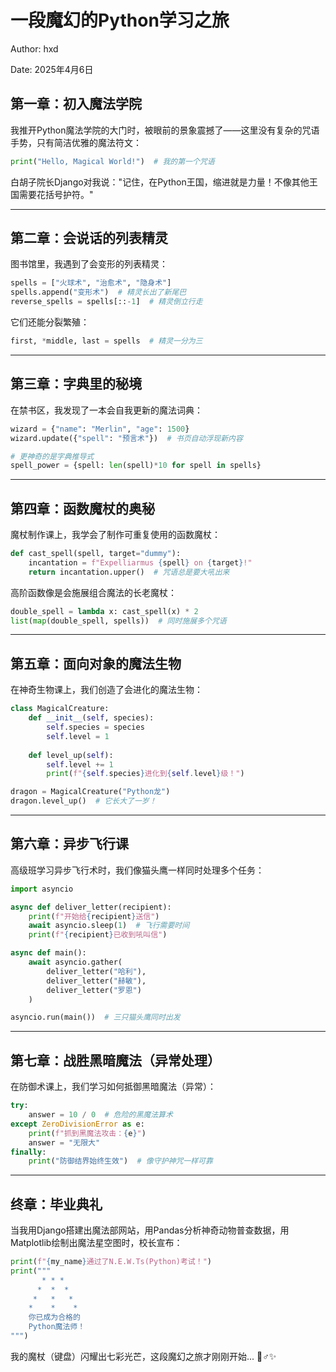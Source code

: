 # 一段魔幻的Python学习之旅

<p>Author: hxd
    
</p>

<p>Date: 2025年4月6日

## 第一章：初入魔法学院

我推开Python魔法学院的大门时，被眼前的景象震撼了——这里没有复杂的咒语手势，只有简洁优雅的魔法符文：

```python
print("Hello, Magical World!")  # 我的第一个咒语
```

白胡子院长Django对我说："记住，在Python王国，缩进就是力量！不像其他王国需要花括号护符。"



---

## 第二章：会说话的列表精灵

图书馆里，我遇到了会变形的列表精灵：

```python
spells = ["火球术", "治愈术", "隐身术"]
spells.append("变形术")  # 精灵长出了新尾巴
reverse_spells = spells[::-1]  # 精灵倒立行走
```

它们还能分裂繁殖：
```python
first, *middle, last = spells  # 精灵一分为三
```





---

## 第三章：字典里的秘境

在禁书区，我发现了一本会自我更新的魔法词典：

```python
wizard = {"name": "Merlin", "age": 1500}
wizard.update({"spell": "预言术"})  # 书页自动浮现新内容

# 更神奇的是字典推导式
spell_power = {spell: len(spell)*10 for spell in spells}
```



---

## 第四章：函数魔杖的奥秘

魔杖制作课上，我学会了制作可重复使用的函数魔杖：

```python
def cast_spell(spell, target="dummy"):
    incantation = f"Expelliarmus {spell} on {target}!"
    return incantation.upper()  # 咒语总是要大吼出来
```

高阶函数像是会施展组合魔法的长老魔杖：
```python
double_spell = lambda x: cast_spell(x) * 2
list(map(double_spell, spells))  # 同时施展多个咒语
```



---

## 第五章：面向对象的魔法生物

在神奇生物课上，我们创造了会进化的魔法生物：

```python
class MagicalCreature:
    def __init__(self, species):
        self.species = species
        self.level = 1
    
    def level_up(self):
        self.level += 1
        print(f"{self.species}进化到{self.level}级！")

dragon = MagicalCreature("Python龙")
dragon.level_up()  # 它长大了一岁！
```



---

## 第六章：异步飞行课

高级班学习异步飞行术时，我们像猫头鹰一样同时处理多个任务：

```python
import asyncio

async def deliver_letter(recipient):
    print(f"开始给{recipient}送信")
    await asyncio.sleep(1)  # 飞行需要时间
    print(f"{recipient}已收到吼叫信")

async def main():
    await asyncio.gather(
        deliver_letter("哈利"),
        deliver_letter("赫敏"),
        deliver_letter("罗恩")
    )

asyncio.run(main())  # 三只猫头鹰同时出发
```



---

## 第七章：战胜黑暗魔法（异常处理）

在防御术课上，我们学习如何抵御黑暗魔法（异常）：

```python
try:
    answer = 10 / 0  # 危险的黑魔法算术
except ZeroDivisionError as e:
    print(f"抓到黑魔法攻击：{e}")
    answer = "无限大"
finally:
    print("防御结界始终生效")  # 像守护神咒一样可靠
```



---

## 终章：毕业典礼

当我用Django搭建出魔法部网站，用Pandas分析神奇动物普查数据，用Matplotlib绘制出魔法星空图时，校长宣布：

```python
print(f"{my_name}通过了N.E.W.Ts(Python)考试！")
print("""
       * * *
      *  *  *
     *   *   *
    *    *    *
    你已成为合格的
    Python魔法师！
""")
```

我的魔杖（键盘）闪耀出七彩光芒，这段魔幻之旅才刚刚开始... 🧙♂️✨